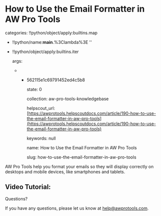 # How to Use the Email Formatter in AW Pro Tools

categories: !!python/object/apply:builtins.map

* !!python/name:**main**.%3Clambda%3E ''
* !!python/object/apply:builtins.iter

  args:

  * * 562115e1c69791452ed4c5b8

      state: 0

      collection: aw-pro-tools-knowledgebase

      helpscout\_url: [https://awprotools.helpscoutdocs.com/article/190-how-to-use-the-email-formatter-in-aw-pro-tools](https://awprotools.helpscoutdocs.com/article/190-how-to-use-the-email-formatter-in-aw-pro-tools)

      keywords: null

      name: How to Use the Email Formatter in AW Pro Tools

      slug: how-to-use-the-email-formatter-in-aw-pro-tools

AW Pro Tools help you format your emails so they will display correctly on desktops and mobile devices, like smartphones and tablets.

## Video Tutorial:

Questions?

If you have any questions, please let us know at [help@awprotools.com](mailto:mailto:help@awprotools.com).

